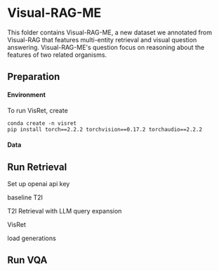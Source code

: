 # Visual-RAG-ME 

This folder contains Visual-RAG-ME, a new dataset we annotated from Visual-RAG that features multi-entity retrieval and visual question answering. Visual-RAG-ME's question focus on reasoning about the features of two related organisms.

## Preparation

#### Environment

To run VisRet, create 
```
conda create -n visret
pip install torch==2.2.2 torchvision==0.17.2 torchaudio==2.2.2
```

#### Data


## Run Retrieval

Set up openai api key

baseline T2I

T2I Retrieval with LLM query expansion

VisRet

load generations 

## Run VQA